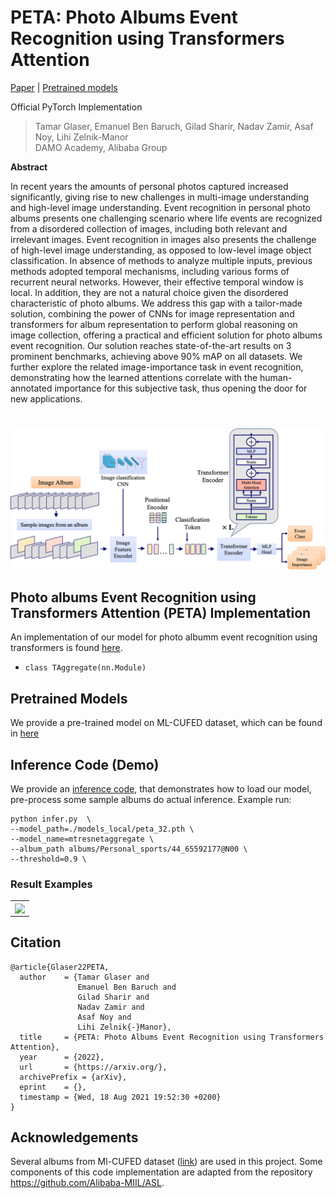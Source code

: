 # PETA: Photo Albums Event Recognition using Transformers Attention

[Paper](https://arxiv.org/abs/2109.12499) |  [Pretrained models](https://miil-public-eu.oss-eu-central-1.aliyuncs.com/model-zoo/PETA/peta_32.pth?OSSAccessKeyId=LTAI4Fn4sgPQqdeTuWkvpq37&Expires=1637104945&Signature=Ql0asyUqtMro5XNcgVnqFEiT8z8%3D)

Official PyTorch Implementation

> Tamar Glaser, Emanuel Ben Baruch, Gilad Sharir, Nadav Zamir, Asaf Noy, Lihi Zelnik-Manor<br/> DAMO Academy, Alibaba
> Group

**Abstract**

In recent years the amounts of personal photos captured increased significantly, giving rise to new challenges in 
multi-image understanding and high-level image understanding. Event recognition in personal photo albums presents one 
challenging scenario where life events are recognized from a disordered collection of images, including both relevant 
and irrelevant images. Event recognition in images also presents the challenge of high-level image understanding, 
as opposed to low-level image object classification.
In absence of methods to analyze multiple inputs, previous methods adopted temporal mechanisms, including various forms
 of recurrent neural networks. 
However, their effective temporal window is local. In addition, they are not a natural choice given the disordered 
characteristic of photo albums. We address this gap with a tailor-made solution, combining the power of CNNs for image 
representation and transformers for album representation to perform global reasoning on image collection, offering a 
practical and efficient solution for photo albums event recognition. Our solution reaches state-of-the-art results on 3 
prominent benchmarks, achieving above 90% mAP on all datasets. We further explore the related image-importance task in 
event recognition, demonstrating how the learned attentions correlate with the human-annotated importance for this 
subjective task, thus opening the door for new applications.
#

![](figures/Architecture_wide.png)


## Photo albums Event Recognition using Transformers Attention (PETA) Implementation
An implementation of our model for photo albumm event recognition using transformers is found [here](https://github.com/Alibaba-MIIL/PETA/blob/main/src/models/aggregate/layers/transformer_aggregate.py).
- ```class TAggregate(nn.Module)```


## Pretrained Models
We provide a pre-trained model on ML-CUFED dataset, which can be found in [here](https://miil-public-eu.oss-eu-central-1.aliyuncs.com/model-zoo/PETA/peta_32.pth?OSSAccessKeyId=LTAI4Fn4sgPQqdeTuWkvpq37&Expires=1637104945&Signature=Ql0asyUqtMro5XNcgVnqFEiT8z8%3D)

## Inference Code (Demo)
We provide an [inference code](infer.py), that demonstrates how to load our model, pre-process some sample albums do actual inference. Example run:

```
python infer.py  \
--model_path=./models_local/peta_32.pth \
--model_name=mtresnetaggregate \
--album_path albums/Personal_sports/44_65592177@N00 \
--threshold=0.9 \
```

### Result Examples
<p align="center">
 <table class="tg">
  <tr>
    <td class="tg-c3ow"><img src="./figures/PETA_Results.png" align="center" width="900" ></td>
  </tr>
</table>
</p>


<!--
### Training Code
We provide a [training code](train.py), that can be used to train our model. 
- The implementation in the provided training script is based on the [ASL repository](https://github.com/Alibaba-MIIL/ASL).
- The annotations should be provided in COCO format.
- To reproduce similar results to our paper results on COCO use the split provided in: [Zero-Shot Object Detection](https://ankanbansal.com/zsd.html).
- The annotation files are expected to be in the metadata path under "zs_split" folder.
- wordvec_array.pickle and cls_ids.pickle include coco word-vectors and seen-uneen class ids respectively, and should be located in the metadata path.
- The pretrained imagenet based backbone can be downloaded [here](https://miil-public-eu.oss-eu-central-1.aliyuncs.com/model-zoo/PETA/peta_32.pth
)
- Run the following training args:
```
python train.py  \
--data=./data/COCO/ \
--model-path=./models/tresnet_m.pth \
--image-size=608 \
--pretrain-backbone=1 \
```

Note: the resolution is higher as we compared to object detection based methods that use similar or larger input size.
-->

## Citation
```
@article{Glaser22PETA,
  author    = {Tamar Glaser and
               Emanuel Ben Baruch and               
               Gilad Sharir and
               Nadav Zamir and
               Asaf Noy and
               Lihi Zelnik{-}Manor},
  title     = {PETA: Photo Albums Event Recognition using Transformers Attention},
  year      = {2022},
  url       = {https://arxiv.org/},
  archivePrefix = {arXiv},
  eprint    = {},
  timestamp = {Wed, 18 Aug 2021 19:52:30 +0200}
}
```
<!-- ## Contact
Feel free to contact if there are any questions or issues - Tamar Glaser (tamar.glaser@alibaba-inc.com) or Emanuel
Ben-Baruch (emanuel.benbaruch@alibaba-inc.com) or Gilad Sharir (gilad.sharir@alibaba-inc.com) -->

## Acknowledgements
Several albums from Ml-CUFED dataset ([link](https://arxiv.org/abs/1707.05911)) are used in this project. Some components of this code implementation are adapted from the repository https://github.com/Alibaba-MIIL/ASL.
